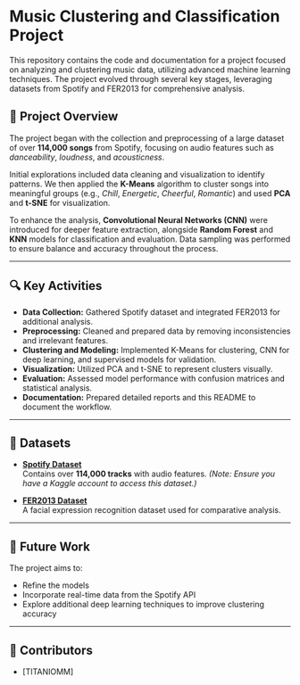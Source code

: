 # Music Clustering and Classification Project

This repository contains the code and documentation for a project focused on analyzing and clustering music data, utilizing advanced machine learning techniques. The project evolved through several key stages, leveraging datasets from Spotify and FER2013 for comprehensive analysis.

## 📌 Project Overview

The project began with the collection and preprocessing of a large dataset of over **114,000 songs** from Spotify, focusing on audio features such as *danceability*, *loudness*, and *acousticness*.  

Initial explorations included data cleaning and visualization to identify patterns. We then applied the **K-Means** algorithm to cluster songs into meaningful groups (e.g., *Chill*, *Energetic*, *Cheerful*, *Romantic*) and used **PCA** and **t-SNE** for visualization.  

To enhance the analysis, **Convolutional Neural Networks (CNN)** were introduced for deeper feature extraction, alongside **Random Forest** and **KNN** models for classification and evaluation. Data sampling was performed to ensure balance and accuracy throughout the process.

---

## 🔍 Key Activities

- **Data Collection:** Gathered Spotify dataset and integrated FER2013 for additional analysis.  
- **Preprocessing:** Cleaned and prepared data by removing inconsistencies and irrelevant features.  
- **Clustering and Modeling:** Implemented K-Means for clustering, CNN for deep learning, and supervised models for validation.  
- **Visualization:** Utilized PCA and t-SNE to represent clusters visually.  
- **Evaluation:** Assessed model performance with confusion matrices and statistical analysis.  
- **Documentation:** Prepared detailed reports and this README to document the workflow.  

---

## 📂 Datasets

- **[Spotify Dataset](https://www.kaggle.com/datasets/maharshipandya/-spotify-tracks-dataset)**  
  Contains over **114,000 tracks** with audio features. *(Note: Ensure you have a Kaggle account to access this dataset.)*

- **[FER2013 Dataset](https://www.kaggle.com/datasets/msambare/fer2013)**  
  A facial expression recognition dataset used for comparative analysis.  

---

## 🚀 Future Work

The project aims to:
- Refine the models  
- Incorporate real-time data from the Spotify API  
- Explore additional deep learning techniques to improve clustering accuracy  

---

## 👥 Contributors

- [TITANIOMM]




